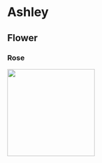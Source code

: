 # Ashley
## Flower
### Rose
<img src= "https://github.com/AshleyCaroline/teste-workshop/assets/146993774/f4aefab2-5b46-4fd0-97bd-541b7689c3f4" width="200px" heigth="200px">

